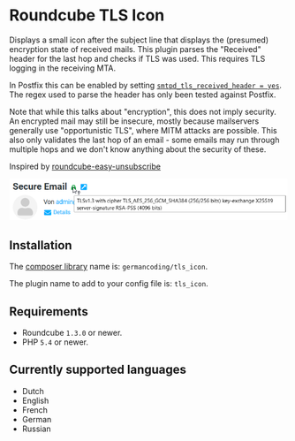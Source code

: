 # Roundcube TLS Icon

Displays a small icon after the subject line that displays the (presumed) encryption state of received mails.
This plugin parses the "Received" header for the last hop and checks if TLS was used. This requires TLS logging in the receiving MTA.

In Postfix this can be enabled by setting [`smtpd_tls_received_header = yes`](https://www.postfix.org/postconf.5.html#smtpd_tls_received_header). The regex used to parse the header has only been tested against Postfix.

Note that while this talks about "encryption", this does not imply security. An encrypted mail may still be insecure, mostly because mailservers generally use  "opportunistic TLS", where MITM attacks are possible.
This also only validates the last hop of an email - some emails may run through multiple hops and we don't know anything about the security of these.

Inspired by [roundcube-easy-unsubscribe](https://github.com/SS88UK/roundcube-easy-unsubscribe)

![Example screenshot](tls_icon_example.png)

## Installation

The [composer library](https://packagist.org/packages/germancoding/tls_icon) name is: `germancoding/tls_icon`.

The plugin name to add to your config file is: `tls_icon`.

## Requirements

- Roundcube `1.3.0` or newer.
- PHP `5.4` or newer.

## Currently supported languages

- Dutch
- English
- French
- German
- Russian
